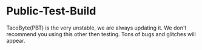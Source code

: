 # Public-Test-Build
TacoByte(PBT) is the very unstable, we are always updating it. We don't recommend you using this other then testing. Tons of bugs and glitches will appear.

